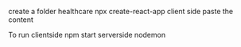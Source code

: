 create a folder healthcare
npx create-react-app client side 
paste the content

To run
clientside npm start
serverside nodemon

